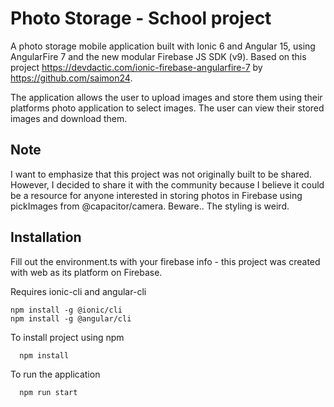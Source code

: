 
# Photo Storage - School project

A photo storage mobile application built with Ionic 6 and Angular 15, using AngularFire 7 and the new modular Firebase JS SDK (v9). Based on this project https://devdactic.com/ionic-firebase-angularfire-7 by https://github.com/saimon24.

The application allows the user to upload images and store them using their platforms photo application to select images. The user can view their stored images and download them.


## Note
I want to emphasize that this project was not originally built to be shared. However, I decided to share it with the community because I believe it could be a resource for anyone interested in storing photos in Firebase using pickImages from @capacitor/camera.
Beware.. The styling is weird.
## Installation

Fill out the environment.ts with your firebase info - this project was created with web as its platform on Firebase.

Requires ionic-cli and angular-cli
```
npm install -g @ionic/cli
npm install -g @angular/cli
```
To install project using npm

```bash
  npm install 
```
To run the application

```bash
  npm run start
```
